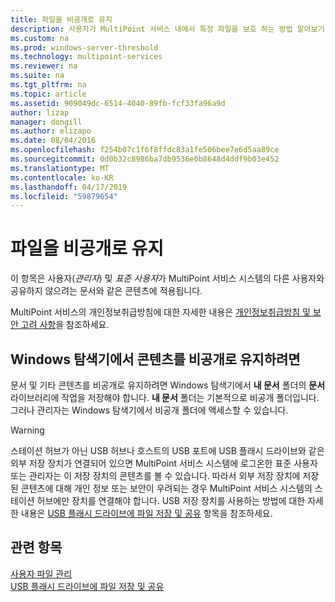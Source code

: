 ```yaml
---
title: 파일을 비공개로 유지
description: 사용자가 MultiPoint 서비스 내에서 특정 파일을 보호 하는 방법 알아보기
ms.custom: na
ms.prod: windows-server-threshold
ms.technology: multipoint-services
ms.reviewer: na
ms.suite: na
ms.tgt_pltfrm: na
ms.topic: article
ms.assetid: 909049dc-6514-4040-89fb-fcf33fa96a9d
author: lizap
manager: dongill
ms.author: elizapo
ms.date: 08/04/2016
ms.openlocfilehash: f254b07c1f6f8ffdc83a1fe506bee7e6d5aa89ce
ms.sourcegitcommit: 0d0b32c8986ba7db9536e0b8648d4ddf9b03e452
ms.translationtype: MT
ms.contentlocale: ko-KR
ms.lasthandoff: 04/17/2019
ms.locfileid: "59879654"
---
```

# <a name="keep-files-private"></a>파일을 비공개로 유지
이 항목은 사용자\(*관리자*\) 및 *표준 사용자*가 MultiPoint 서비스 시스템의 다른 사용자와 공유하지 않으려는 문서와 같은 콘텐츠에 적용됩니다.  

MultiPoint 서비스의 개인정보취급방침에 대한 자세한 내용은 [개인정보취급방침 및 보안 고려 사항](Privacy-and-Security-Considerations.md)을 참조하세요.
  
## <a name="to-keep-content-private-in-windows-explorer"></a>Windows 탐색기에서 콘텐츠를 비공개로 유지하려면  
  
문서 및 기타 콘텐츠를 비공개로 유지하려면 Windows 탐색기에서 **내 문서** 폴더의 **문서** 라이브러리에 작업을 저장해야 합니다. **내 문서** 폴더는 기본적으로 비공개 폴더입니다. 그러나 관리자는 Windows 탐색기에서 비공개 폴더에 액세스할 수 있습니다.  
  
> [!WARNING]  
> 스테이션 허브가 아닌 USB 허브나 호스트의 USB 포트에 USB 플래시 드라이브와 같은 외부 저장 장치가 연결되어 있으면 MultiPoint 서비스 시스템에 로그온한 표준 사용자 또는 관리자는 이 저장 장치의 콘텐츠를 볼 수 있습니다. 따라서 외부 저장 장치에 저장된 콘텐츠에 대해 개인 정보 또는 보안이 우려되는 경우 MultiPoint 서비스 시스템의 스테이션 허브에만 장치를 연결해야 합니다. USB 저장 장치를 사용하는 방법에 대한 자세한 내용은 [USB 플래시 드라이브에 파일 저장 및 공유](Save-and-Share-Files-on-a-USB-Flash-Drive.md) 항목을 참조하세요.  
  
## <a name="see-also"></a>관련 항목  
[사용자 파일 관리](Manage-User-Files.md)  
[USB 플래시 드라이브에 파일 저장 및 공유](Save-and-Share-Files-on-a-USB-Flash-Drive.md)